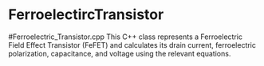 # FerroelectircTransistor

#Ferroelectric_Transistor.cpp
This C++ class represents a Ferroelectric Field Effect Transistor (FeFET) and calculates its drain current, ferroelectric polarization, capacitance, and voltage using the relevant equations.
